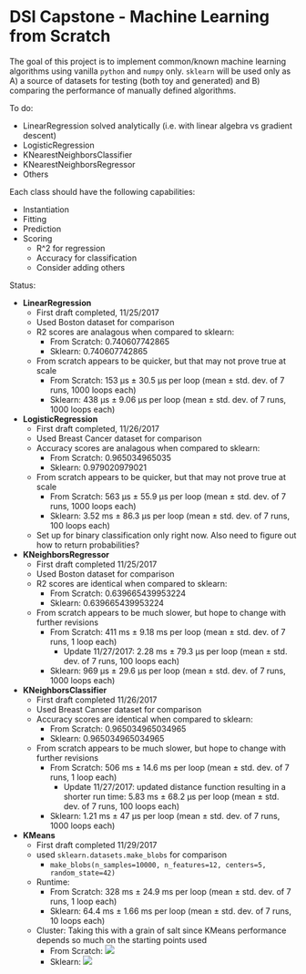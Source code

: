 # DSI Capstone - Machine Learning from Scratch

The goal of this project is to implement common/known machine learning algorithms using vanilla `python` and `numpy` only. `sklearn` will be used only as A) a source of datasets for testing (both toy and generated) and B) comparing the performance of manually defined algorithms.

To do:

* LinearRegression solved analytically (i.e. with linear algebra vs gradient descent)
* LogisticRegression
* KNearestNeighborsClassifier
* KNearestNeighborsRegressor
* Others

Each class should have the following capabilities:

* Instantiation
* Fitting
* Prediction
* Scoring
	* R^2 for regression
	* Accuracy for classification
	* Consider adding others
	
Status:

* **LinearRegression**
	* First draft completed, 11/25/2017
	* Used Boston dataset for comparison
	* R2 scores are analagous when compared to sklearn:
		* From Scratch: 0.740607742865
		* Sklearn: 0.740607742865
	* From scratch appears to be quicker, but that may not prove true at scale
		* From Scratch: 153 µs ± 30.5 µs per loop (mean ± std. dev. of 7 runs, 1000 loops each)
		* Sklearn: 438 µs ± 9.06 µs per loop (mean ± std. dev. of 7 runs, 1000 loops each)
* **LogisticRegression**
	* First draft completed, 11/26/2017
	* Used Breast Cancer dataset for comparison
	* Accuracy scores are analagous when compared to sklearn:
		* From Scratch: 0.965034965035
		* Sklearn: 0.979020979021
	* From scratch appears to be quicker, but that may not prove true at scale
		* From Scratch: 
563 µs ± 55.9 µs per loop (mean ± std. dev. of 7 runs, 1000 loops each)
		* Sklearn: 3.52 ms ± 86.3 µs per loop (mean ± std. dev. of 7 runs, 100 loops each)
	* Set up for binary classification only right now. Also need to figure out how to return probabilities?
* **KNeighborsRegressor**
	* First draft completed 11/25/2017
	* Used Boston dataset for comparison	
	* R2 scores are identical when compared to sklearn:
		* From Scratch: 0.639665439953224
		* Sklearn: 0.639665439953224
	* From scratch appears to be much slower, but hope to change with further revisions
		* From Scratch: 411 ms ± 9.18 ms per loop (mean ± std. dev. of 7 runs, 1 loop each)
			* Update 11/27/2017: 2.28 ms ± 79.3 µs per loop (mean ± std. dev. of 7 runs, 100 loops each)
		* Sklearn: 969 µs ± 29.6 µs per loop (mean ± std. dev. of 7 runs, 1000 loops each)
* **KNeighborsClassifier**
	* First draft completed 11/26/2017
	* Used Breast Canser  dataset for comparison
	* Accuracy scores are identical when compared to sklearn:
		* From Scratch: 0.965034965034965
		* Sklearn: 0.965034965034965
	* From scratch appears to be much slower, but hope to change with further revisions
		* From Scratch: 506 ms ± 14.6 ms per loop (mean ± std. dev. of 7 runs, 1 loop each)
			* Update 11/27/2017: updated distance function resulting in a shorter run time: 5.83 ms ± 68.2 µs per loop (mean ± std. dev. of 7 runs, 100 loops each)
		* Sklearn: 1.21 ms ± 47 µs per loop (mean ± std. dev. of 7 runs, 1000 loops each)
* **KMeans**
	* First draft completed 11/29/2017
	* used `sklearn.datasets.make_blobs` for comparison
		* `make_blobs(n_samples=10000, n_features=12, centers=5, random_state=42)`
	* Runtime:
		* From Scratch: 328 ms ± 24.9 ms per loop (mean ± std. dev. of 7 runs, 1 loop each)
		* Sklearn: 64.4 ms ± 1.66 ms per loop (mean ± std. dev. of 7 runs, 10 loops each)
	* Cluster: Taking this with a grain of salt since KMeans performance depends so much on the starting points used
		* From Scratch: <img src='https://git.generalassemb.ly/raw/dannyboyjohnston/dsi_capstone_ml_from_scratch/master/assets/from_scratch_kmeans_blobs_pairplot.png'>
		* Sklearn: <img src='https://git.generalassemb.ly/raw/dannyboyjohnston/dsi_capstone_ml_from_scratch/master/assets/sklearn_kmeans_blobs_pairplot.png'>
		
	